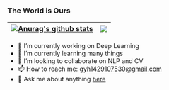 ### The World is Ours

| <a href="https://github.com/anuraghazra/github-readme-stats"><img align="center" src="https://github-readme-stats.vercel.app/api?username=Hui-cd&show_icons=true&include_all_commits=true&theme=buefy&count_private=true&hide_border=trueshow=reviews,discussions_started,discussions_answered,prs_merged,prs_merged_percentage" alt="Anurag's github stats" /></a> | <a href="https://github.com/anuraghazra/github-readme-stats"><img align="center" src="https://github-readme-stats.vercel.app/api/top-langs/?username=Hui-cd&layout=compact&theme=buefy&hide_border=true" /></a> |
| ------------- | ------------- |

- 🔭 I’m currently working on Deep Learning 
- 🌱 I’m currently learning many things 
- 👯 I’m looking to collaborate on NLP and CV
- 📫 How to reach me: gyh1429107530@gmail.com
- 💬 Ask me about anything [here](https://github.com/Hui-cd/Hui-cd/issues)

